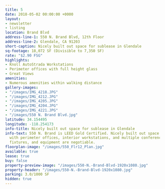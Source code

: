 ```yaml
---
title: 5
date: 2018-05-02 00:00:00 +0000
layout:
- newsletter
- listing
location: Brand Blvd
address-line-1: 550 N. Brand Blvd, 12th Floor
address-line-2: Glendale, CA 91203
short-caption: Nicely built out space for sublease in Glendale
sq-footage: 18,072 SF (Divisible to 7,350 SF)
rate: "$2.90 FSG"
highlights:
- Knoll AutoStrada Workstations
- Perimeter offices with full height glass
- Great Views
amenities:
- Numerous amenities within walking distance
gallery-images:
- "/images/IMG_4218.JPG"
- "/images/IMG_4212.JPG"
- "/images/IMG_4205.JPG"
- "/images/IMG_4204.JPG"
- "/images/IMG_4221.JPG"
- "/images/550 N. Brand Blvd.jpg"
latitude: 34.154495
longitude: -118.254173
info-title: Nicely built out space for sublease in Glendale
info-text: 550 N. Brand is LEED Gold Certified. Nicely built out space for sublease,
  with perimeter offices, interior workstations, and multiple conference rooms. Furniture,
  fixtures, and equipment are negotiable.
floorplan-image: "/images/550_Flr12_Plan.jpg"
available: true
lease: true
buy: false
property-preview-image: "/images/550-N.-Brand-Blvd-1920x1080.jpg"
property-header: "/images/550-N.-Brand-Blvd-1920x1080.jpg"
parking: 3.0/1000 SF
hidden: true
---
```

